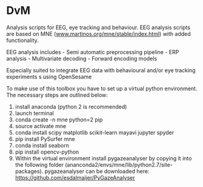# DvM

Analysis scripts for EEG, eye tracking and behaviour.
EEG analysis scripts are based on MNE (www.martinos.org/mne/stable/index.html) with added functionality.

EEG analysis includes
	- Semi automatic preprocessing pipeline
	- ERP analysis
	- Multivariate decoding
	- Forward encoding models
	

Especially suited to integrate EEG data with behavioural and/or eye tracking experiments s using OpenSesame  

To make use of this toolbox you have to set up a virtual python environment. 
The necessary steps are outlined below:

1. install anaconda (python 2 is recommended)
2. launch terminal
3. conda create -n mne python=2 pip
4. source activate mne
5. conda install scipy matplotlib scikit-learn mayavi jupyter spyder
6. pip install PySurfer mne
7. conda install seaborn
8. pip install opencv-python
9. Within the virtual environment install pygazeanalyser by copying it into the following folder (ananconda2/envs/mne/lib/python2.7/site-packages).
pygazeanalyser can be downloaded here: https://github.com/esdalmaijer/PyGazeAnalyser 


